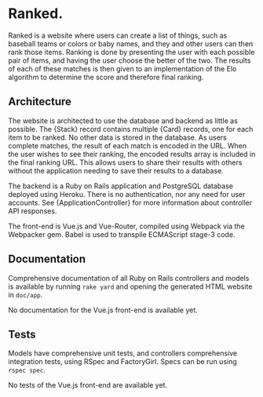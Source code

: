 Ranked.
=======

Ranked is a website where users can create a list of things, such as baseball
teams or colors or baby names, and they and other users can then rank those
items. Ranking is done by presenting the user with each possible pair of items,
and having the user choose the better of the two. The results of each of these
matches is then given to an implementation of the Elo algorithm to determine the
score and therefore final ranking.

Architecture
------------

The website is architected to use the database and backend as little as
possible. The {Stack} record contains multiple {Card} records, one for each item
to be ranked. No other data is stored in the database. As users complete
matches, the result of each match is encoded in the URL. When the user wishes to
see their ranking, the encoded results array is included in the final ranking
URL. This allows users to share their results with others without the
application needing to save their results to a database.

The backend is a Ruby on Rails application and PostgreSQL database deployed
using Heroku. There is no authentication, nor any need for user accounts. See
{ApplicationController} for more information about controller API responses.

The front-end is Vue.js and Vue-Router, compiled using Webpack via the Webpacker
gem. Babel is used to transpile ECMAScript stage-3 code.

Documentation
-------------

Comprehensive documentation of all Ruby on Rails controllers and models is
available by running `rake yard` and opening the generated HTML website in
`doc/app`.

No documentation for the Vue.js front-end is available yet.

Tests
-----

Models have comprehensive unit tests, and controllers comprehensive integration
tests, using RSpec and FactoryGirl. Specs can be run using `rspec spec`.

No tests of the Vue.js front-end are available yet.
